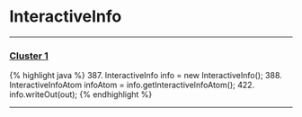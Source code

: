 # InteractiveInfo

***

### [Cluster 1](./1)
{% highlight java %}
387. InteractiveInfo info = new InteractiveInfo();
388. InteractiveInfoAtom infoAtom = info.getInteractiveInfoAtom();
422.     info.writeOut(out);
{% endhighlight %}

***

